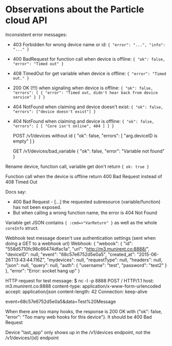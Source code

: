 # Observations about the Particle cloud API

Inconsistent error messages:
  - 403 Forbidden for wrong device name or id: `{ "error": "...", "info": "..." }`
  - 400 BadRequest for function call when device is offline: `{ "ok": false, "error": "Timed out" }`
  - 408 TimedOut for get variable when device is offline: `{ "error": "Timed out." }`
  - 200 OK (!!!) when signaling when device is offline: `{ "ok": false, "errors": [ { "error": "Timed out, didn't hear back from device service" } ] }`
  - 404 NotFound when claiming and device doesn't exist: `{ "ok": false, "errors": ["device doesn't exist"] }`
  - 404 NotFound when claiming and device is offline: `{ "ok": false, "errors": [ [ "Core isn't online", 404 ] ] }`

    POST /v1/devices without id
    {
      "ok": false,
      "errors": [
        "arg.deviceID is empty"
      ]
    }
    
    GET /v1/devices/bad_variable
    {
      "ok": false,
      "error": "Variable not found"
    }

Rename device, function call, variable get don't return `{ ok: true }`

Function call when the device is offline return 400 Bad Request instead
of 408 Timed Out

Docs say: 
  - 400 Bad Request - [...] the requested subresource (variable/function) has not been exposed.
  - But when calling a wrong function name, the error is 404 Not Found


Variable get JSON contains `{ :cmd=>"VarReturn" }` as well as the whole `coreInfo` struct.

Webhook test message doesn't use authentication settings (sent when doing a GET to a webhook url)
Webhook:
{
  "webook": {
    "id": "558d5710fc98c66474dfac1a",
    "url": "http://m3.munirent.co:8888/",
    "deviceID": null,
    "event": "68c57e6752d5e0a5",
    "created_at": "2015-06-26T13:43:44.116Z",
    "mydevices": null,
    "requestType": null,
    "headers": null,
    "json": null,
    "query": null,
    "auth": {
      "username": "test",
      "password": "test2"
    }
  },
  "error": "Error: socket hang up"
}

HTTP request for test message:
$ nc -l -p 8888
POST / HTTP/1.1
host: m3.munirent.co:8888
content-type: application/x-www-form-urlencoded
accept: application/json
content-length: 42
Connection: keep-alive

event=68c57e6752d5e0a5&data=Test%20Message


When there are too many hooks, the response is 200 OK with {"ok": false, "error": "Too many web hooks for this device"}. It should be 400 Bad Request

Device "last_app" only shows up in the /v1/devices endpoint, not the /v1/devices/{id} endpoint

